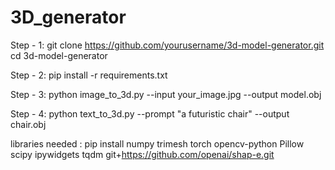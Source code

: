 # 3D_generator

Step - 1: 
git clone https://github.com/yourusername/3d-model-generator.git
cd 3d-model-generator

Step - 2:
pip install -r requirements.txt

Step - 3:
python image_to_3d.py --input your_image.jpg --output model.obj

Step - 4:
python text_to_3d.py --prompt "a futuristic chair" --output chair.obj

libraries needed :
pip install numpy trimesh torch opencv-python Pillow scipy ipywidgets tqdm git+https://github.com/openai/shap-e.git

